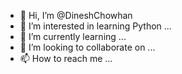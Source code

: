 - 👋 Hi, I’m @DineshChowhan
- 👀 I’m interested in learning Python ...
- 🌱 I’m currently learning ...
- 💞️ I’m looking to collaborate on ...
- 📫 How to reach me ...

<!---
DineshChowhan/DineshChowhan is a ✨ special ✨ repository because its `README.md` (this file) appears on your GitHub profile.
You can click the Preview link to take a look at your changes.
--->

